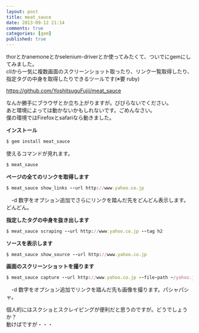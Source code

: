 ```yaml
---
layout: post
title: meat_sauce
date: 2013-09-12 21:14
comments: true
categories: [gem]
published: true
---
```




thorとかanemoneとかselenium-driverとか使ってみたくて、ついでにgemにしてみました。  
cliから一気に複数画面のスクリーンショット取ったり、リンク一覧取得したり、指定タグの中身を取得したりできるツールです(※要
ruby)  
  
<https://github.com/YoshitsuguFujii/meat_sauce>  
  
なんか勝手にブラウザとか立ち上がりますが。びびらないでください。  
あと環境によっては動かないかもしれないです。ごめんなさい。  
僕の環境ではFirefoxとsafariなら動きました。  
  
<span class="deco" style="font-weight:bold;">インストール</span>

``` ruby
$ gem install meat_sauce
```

  
使えるコマンドが見れます。

``` ruby
$ meat_sause
```

  
<span class="deco"
style="font-weight:bold;">ページの全てのリンクを取得します</span>

``` ruby
$ meat_sauce show_links --url http://www.yahoo.co.jp 
```

  
　-d
数字をオプション追加でさらにリンクを踏んだ先をどんどん表示します。どんどん。  
  
<span class="deco"
style="font-weight:bold;">指定したタグの中身を抜き出します</span>

``` ruby
$ meat_sauce scraping --url http://www.yahoo.co.jp --tag h2
```

  
<span class="deco" style="font-weight:bold;">ソースを表示します</span>

``` ruby
$ meat_sauce show_source --url http://www.yahoo.co.jp
```

  
<span class="deco"
style="font-weight:bold;">画面のスクリーンショットを撮ります</span>

``` ruby
$ meat_sauce capture --url http://www.yahoo.co.jp --file-path ~/yahoo.jpg
```

  
　-d
数字をオプション追加でリンクを踏んだ先も画像を撮ります。パシャパシャ。  
  
  
個人的にはスクショとスクレイピングが便利だと思うのですが。どうでしょうか？  
動けばですが・・・


